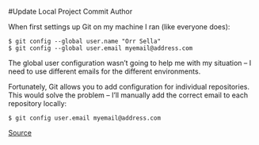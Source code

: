 #Update Local Project Commit Author

When first settings up Git on my machine I ran (like everyone does):
```
$ git config --global user.name "Orr Sella"
$ git config --global user.email myemail@address.com
```

The global user configuration wasn’t going to help me with my situation – I need to use different emails for the different environments.

Fortunately, Git allows you to add configuration for individual repositories. This would solve the problem – I’ll manually add the correct email to each repository locally:

```
$ git config user.email myemail@address.com
```

[Source](https://orrsella.com/2013/08/10/git-using-different-user-emails-for-different-repositories/)
